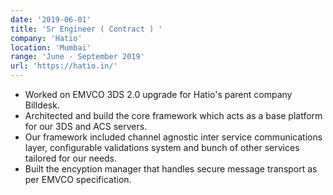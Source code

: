 ```yaml
---
date: '2019-06-01'
title: 'Sr Engineer ( Contract ) '
company: 'Hatio'
location: 'Mumbai'
range: 'June - September 2019'
url: 'https://hatio.in/'
---
```


- Worked on EMVCO 3DS 2.0 upgrade for Hatio's parent company Billdesk.
- Architected and build the core framework which acts as a base platform for our 3DS and ACS servers.
- Our framework included channel agnostic inter service communications layer, configurable validations system and bunch of other services tailored for our needs.
- Built the encyption manager that handles secure message transport as per EMVCO specification.
